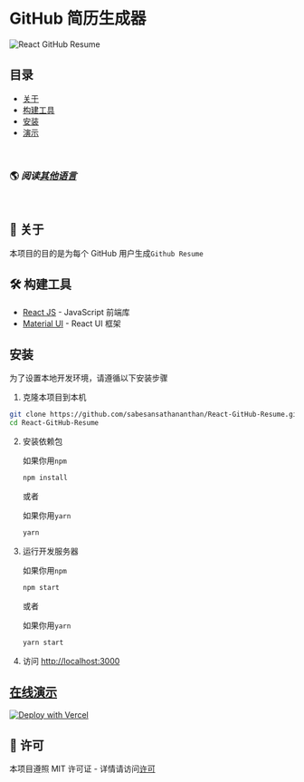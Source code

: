 # GitHub 简历生成器

![React GitHub Resume](../src/assets/readme/screenshot.png)

## 目录

- [关于](#about)
- [构建工具](#️built-with)
- [安装](#installation)
- [演示](#live-demo)

<br>

### 🌎 _阅读[其他语言](./Translations.md)_

<br>
<h2 id='about'>🤔 关于</h2>

本项目的目的是为每个 GitHub 用户生成`Github Resume`

<h2 id='built-with'>🛠️ 构建工具</h2>

- [React JS](https://reactjs.org/) - JavaScript 前端库
- [Material UI](https://material-ui.com/) - React UI 框架

<h2 id='installation'>安装</h2>

为了设置本地开发环境，请遵循以下安装步骤

1. 克隆本项目到本机

```bash
git clone https://github.com/sabesansathananthan/React-GitHub-Resume.git
cd React-GitHub-Resume
```

2. 安装依赖包

   如果你用`npm`

   ```bash
   npm install
   ```

   或者

   如果你用`yarn`

   ```bash
   yarn
   ```

3. 运行开发服务器

   如果你用`npm`

   ```bash
   npm start
   ```

   或者

   如果你用`yarn`

   ```bash
   yarn start
   ```

4. 访问 <http://localhost:3000>

<h2 id='live-demo'><a href="https://react-github-resume.vercel.app/">在线演示</a></h2>

[![Deploy with Vercel](https://vercel.com/button)](https://vercel.com/new/git/external?repository-url=https://github.com/sabesansathananthan/React-GitHub-Resume)

## 📄 许可

本项目遵照 MIT 许可证 - 详情请访问[许可](../LICENSE)
